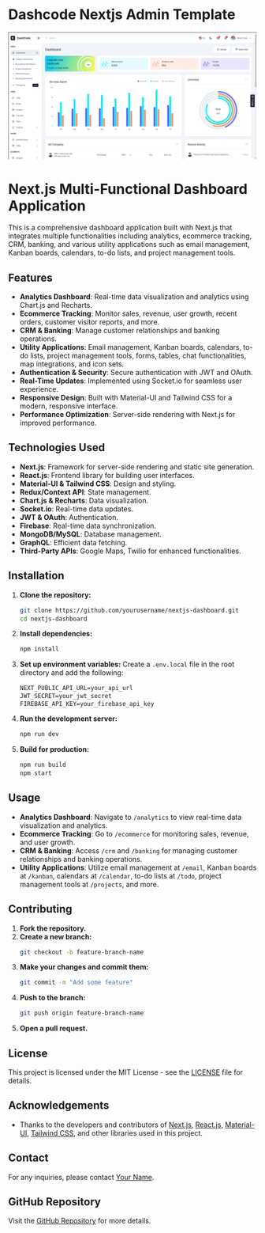 # Dashcode Nextjs Admin Template

[![TechAI Demo](https://raw.githubusercontent.com/UsmanLiaqat404/dashcode-nextjs-admin-template/main/public/assets/images/demo/demo.png)](https://dash-next2.vercel.app)

# Next.js Multi-Functional Dashboard Application

This is a comprehensive dashboard application built with Next.js that integrates multiple functionalities including analytics, ecommerce tracking, CRM, banking, and various utility applications such as email management, Kanban boards, calendars, to-do lists, and project management tools.

## Features

- **Analytics Dashboard**: Real-time data visualization and analytics using Chart.js and Recharts.
- **Ecommerce Tracking**: Monitor sales, revenue, user growth, recent orders, customer visitor reports, and more.
- **CRM & Banking**: Manage customer relationships and banking operations.
- **Utility Applications**: Email management, Kanban boards, calendars, to-do lists, project management tools, forms, tables, chat functionalities, map integrations, and icon sets.
- **Authentication & Security**: Secure authentication with JWT and OAuth.
- **Real-Time Updates**: Implemented using Socket.io for seamless user experience.
- **Responsive Design**: Built with Material-UI and Tailwind CSS for a modern, responsive interface.
- **Performance Optimization**: Server-side rendering with Next.js for improved performance.

## Technologies Used

- **Next.js**: Framework for server-side rendering and static site generation.
- **React.js**: Frontend library for building user interfaces.
- **Material-UI & Tailwind CSS**: Design and styling.
- **Redux/Context API**: State management.
- **Chart.js & Recharts**: Data visualization.
- **Socket.io**: Real-time data updates.
- **JWT & OAuth**: Authentication.
- **Firebase**: Real-time data synchronization.
- **MongoDB/MySQL**: Database management.
- **GraphQL**: Efficient data fetching.
- **Third-Party APIs**: Google Maps, Twilio for enhanced functionalities.

## Installation

1. **Clone the repository:**
    ```bash
    git clone https://github.com/yourusername/nextjs-dashboard.git
    cd nextjs-dashboard
    ```

2. **Install dependencies:**
    ```bash
    npm install
    ```

3. **Set up environment variables:**
    Create a `.env.local` file in the root directory and add the following:
    ```plaintext
    NEXT_PUBLIC_API_URL=your_api_url
    JWT_SECRET=your_jwt_secret
    FIREBASE_API_KEY=your_firebase_api_key
    ```

4. **Run the development server:**
    ```bash
    npm run dev
    ```

5. **Build for production:**
    ```bash
    npm run build
    npm start
    ```

## Usage

- **Analytics Dashboard**: Navigate to `/analytics` to view real-time data visualization and analytics.
- **Ecommerce Tracking**: Go to `/ecommerce` for monitoring sales, revenue, and user growth.
- **CRM & Banking**: Access `/crm` and `/banking` for managing customer relationships and banking operations.
- **Utility Applications**: Utilize email management at `/email`, Kanban boards at `/kanban`, calendars at `/calendar`, to-do lists at `/todo`, project management tools at `/projects`, and more.

## Contributing

1. **Fork the repository.**
2. **Create a new branch:**
    ```bash
    git checkout -b feature-branch-name
    ```
3. **Make your changes and commit them:**
    ```bash
    git commit -m "Add some feature"
    ```
4. **Push to the branch:**
    ```bash
    git push origin feature-branch-name
    ```
5. **Open a pull request.**

## License

This project is licensed under the MIT License - see the [LICENSE](LICENSE) file for details.

## Acknowledgements

- Thanks to the developers and contributors of [Next.js](https://nextjs.org/), [React.js](https://reactjs.org/), [Material-UI](https://material-ui.com/), [Tailwind CSS](https://tailwindcss.com/), and other libraries used in this project.

## Contact

For any inquiries, please contact [Your Name](mailto:your.email@example.com).

## GitHub Repository

Visit the [GitHub Repository](https://github.com/yourusername/nextjs-dashboard) for more details.
